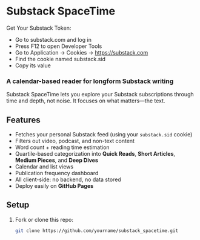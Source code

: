 # Substack SpaceTime

Get Your Substack Token:

- Go to substack.com and log in
- Press F12 to open Developer Tools
- Go to Application → Cookies → https://substack.com
- Find the cookie named substack.sid
- Copy its value

### A calendar-based reader for longform Substack writing

Substack SpaceTime lets you explore your Substack subscriptions through time and depth, not noise. It focuses on what matters—the text.

## Features

- Fetches your personal Substack feed (using your `substack.sid` cookie)
- Filters out video, podcast, and non-text content
- Word count + reading time estimation
- Quartile-based categorization into **Quick Reads**, **Short Articles**, **Medium Pieces**, and **Deep Dives**
- Calendar and list views
- Publication frequency dashboard
- All client-side: no backend, no data stored
- Deploy easily on **GitHub Pages**

## Setup

1. Fork or clone this repo:
   ```bash
   git clone https://github.com/yourname/substack_spacetime.git

